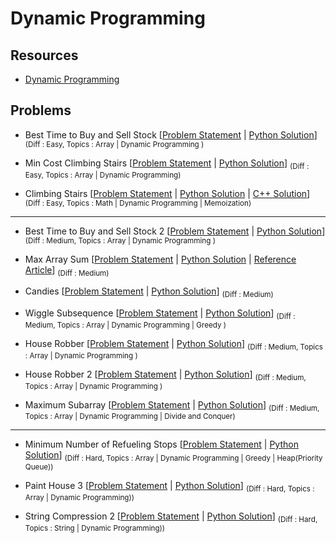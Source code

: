 # Dynamic Programming

## Resources

- [Dynamic Programming](https://www.programiz.com/dsa/dynamic-programming)

## Problems

- Best Time to Buy and Sell Stock [[Problem Statement](https://leetcode.com/problems/best-time-to-buy-and-sell-stock/) | [Python Solution](/CompetitiveProgramming/DynamicProgramming/bestTimeToBuyAndSellStock.py)] <sub> (Diff : Easy, Topics : Array | Dynamic Programming ) </sub>

- Min Cost Climbing Stairs [[Problem Statement](https://leetcode.com/problems/min-cost-climbing-stairs/) | [Python Solution](/CompetitiveProgramming/DynamicProgramming/minCostClimbingStairs.py)] <sub> (Diff : Easy, Topics : Array | Dynamic Programming) </sub>

- Climbing Stairs [[Problem Statement](https://leetcode.com/problems/climbing-stairs/) | [Python Solution](/CompetitiveProgramming/DynamicProgramming/ClimbingStairs/climbingStairs.py) | [C++ Solution](/CompetitiveProgramming/DynamicProgramming/ClimbingStairs/climbingStairs.cpp)] <sub> (Diff : Easy, Topics : Math | Dynamic Programming | Memoization) </sub>

---

- Best Time to Buy and Sell Stock 2 [[Problem Statement](https://leetcode.com/problems/best-time-to-buy-and-sell-stock-ii/) | [Python Solution](/CompetitiveProgramming/DynamicProgramming/bestTimeToBuyAndSellStock2.py)] <sub> (Diff : Medium, Topics : Array | Dynamic Programming ) </sub> 

- Max Array Sum [[Problem Statement](https://www.hackerrank.com/challenges/max-array-sum/problem?isFullScreen=true&h_l=interview&playlist_slugs%5B%5D=interview-preparation-kit&playlist_slugs%5B%5D=dynamic-programming) | [Python Solution](/CompetitiveProgramming/DynamicProgramming/MaxArraySum/MaxArraySum.py) | [Reference Article](https://www.geeksforgeeks.org/maximum-sum-such-that-no-two-elements-are-adjacent/)] <sub> (Diff : Medium) </sub>

- Candies [[Problem Statement](https://www.hackerrank.com/challenges/candies/problem?isFullScreen=true&h_l=interview&playlist_slugs%5B%5D=interview-preparation-kit&playlist_slugs%5B%5D=dynamic-programming) | [Python Solution](/CompetitiveProgramming/DynamicProgramming/Candies/Candies.py)] <sub> (Diff : Medium) </sub>

- Wiggle Subsequence [[Problem Statement](https://leetcode.com/problems/wiggle-subsequence) | [Python Solution](/CompetitiveProgramming/DynamicProgramming/WiggleSubsequence/wiggleSubsequence.py)] <sub> (Diff : Medium, Topics : Array | Dynamic Programming | Greedy ) </sub> 

- House Robber [[Problem Statement](https://leetcode.com/problems/house-robber/) | [Python Solution](/CompetitiveProgramming/DynamicProgramming/houseRobber.py)] <sub> (Diff : Medium, Topics : Array | Dynamic Programming ) </sub> 

- House Robber 2 [[Problem Statement](https://leetcode.com/problems/house-robber-ii/) | [Python Solution](/CompetitiveProgramming/DynamicProgramming/houseRobber2.py)] <sub> (Diff : Medium, Topics : Array | Dynamic Programming ) </sub> 

- Maximum Subarray [[Problem Statement](https://leetcode.com/problems/maximum-subarray/) | [Python Solution](/CompetitiveProgramming/DynamicProgramming/maximumSubArray.py)] <sub> (Diff : Medium, Topics : Array | Dynamic Programming | Divide and Conquer) </sub> 

---

- Minimum Number of Refueling Stops [[Problem Statement](https://leetcode.com/problems/minimum-number-of-refueling-stops/) | [Python Solution](/CompetitiveProgramming/GreedyAlgorithms/minNumberOfRefuelingStops.py)] <sub> (Diff : Hard, Topics : Array | Dynamic Programming | Greedy | Heap(Priority Queue)) </sub> 

- Paint House 3 [[Problem Statement](https://leetcode.com/problems/paint-house-iii/) | [Python Solution](/CompetitiveProgramming/DynamicProgramming/paintHouse3.py)] <sub> (Diff : Hard, Topics : Array | Dynamic Programming)) </sub> 

- String Compression 2 [[Problem Statement](https://leetcode.com/problems/string-compression-ii/description/) | [Python Solution](/CompetitiveProgramming/DynamicProgramming/stringCompression2.py)] <sub> (Diff : Hard, Topics : String | Dynamic Programming)) </sub> 


